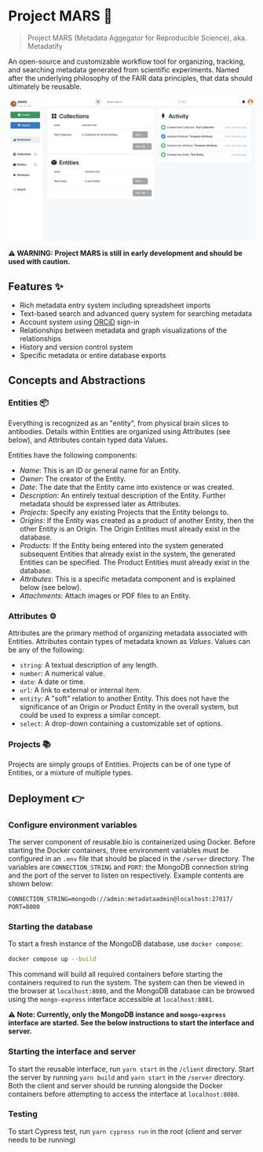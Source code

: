 # Project MARS 🔬

> Project MARS (Metadata Aggegator for Reproducible Science), aka. Metadatify

An open-source and customizable workflow tool for organizing, tracking, and searching metadata generated from scientific experiments. Named after the underlying philosophy of the FAIR data principles, that data should ultimately be reusable.

![screenshot.png](screenshot.png)

**⚠️ WARNING: Project MARS is still in early development and should be used with caution.**

## Features ✨

- Rich metadata entry system including spreadsheet imports
- Text-based search and advanced query system for searching metadata
- Account system using [ORCiD](https://orcid.org) sign-in
- Relationships between metadata and graph visualizations of the relationships
- History and version control system
- Specific metadata or entire database exports

## Concepts and Abstractions

### Entities 📦

Everything is recognized as an "entity", from physical brain slices to antibodies. Details within Entities are organized using Attributes (see below), and Attributes contain typed data Values.

Entities have the following components:

- _Name_: This is an ID or general name for an Entity.
- _Owner_: The creator of the Entity.
- _Date_: The date that the Entity came into existence or was created.
- _Description_: An entirely textual description of the Entity. Further metadata should be expressed later as Attributes.
- _Projects_: Specify any existing Projects that the Entity belongs to.
- _Origins_: If the Entity was created as a product of another Entity, then the other Entity is an Origin. The Origin Entities must already exist in the database.
- _Products_: If the Entity being entered into the system generated subsequent Entities that already exist in the system, the generated Entities can be specified. The Product Entities must already exist in the database.
- _Attributes_: This is a specific metadata component and is explained below (see below).
- _Attachments_: Attach images or PDF files to an Entity.

### Attributes ⚙️

Attributes are the primary method of organizing metadata associated with Entities. Attributes contain types of metadata known as _Values_. Values can be any of the following:

- `string`: A textual description of any length.
- `number`: A numerical value.
- `date`: A date or time.
- `url`: A link to external or internal item.
- `entity`: A "soft" relation to another Entity. This does not have the significance of an Origin or Product Entity in the overall system, but could be used to express a similar concept.
- `select`: A drop-down containing a customizable set of options.

### Projects 📚

Projects are simply groups of Entities. Projects can be of one type of Entities, or a mixture of multiple types.

## Deployment 👉

### Configure environment variables

The server component of reusable.bio is containerized using Docker. Before starting the Docker containers, three environment variables must be configured in an `.env` file that should be placed in the `/server` directory. The variables are `CONNECTION_STRING` and `PORT`: the MongoDB connection string and the port of the server to listen on respectively. Example contents are shown below:

```Text
CONNECTION_STRING=mongodb://admin:metadataadmin@localhost:27017/
PORT=8000
```

### Starting the database

To start a fresh instance of the MongoDB database, use `docker compose`:

```Bash
docker compose up --build
```

This command will build all required containers before starting the containers required to run the system. The system can then be viewed in the browser at `localhost:8080`, and the MongoDB database can be browsed using the `mongo-express` interface accessible at `localhost:8081`.

**⚠️ Note: Currently, only the MongoDB instance and `mongo-express` interface are started. See the below instructions to start the interface and server.**

### Starting the interface and server

To start the reusable interface, run `yarn start` in the `/client` directory. Start the server by running `yarn build` and `yarn start` in the `/server` directory. Both the client and server should be running alongside the Docker containers before attempting to access the interface at `localhost:8080`.

### Testing

To start Cypress test, run `yarn cypress run` in the root (client and server needs to be running)
